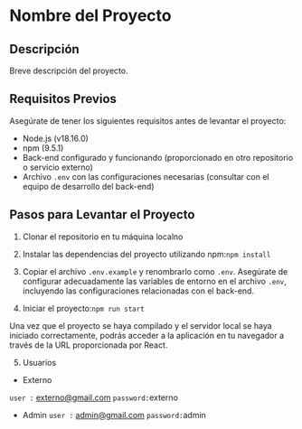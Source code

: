# Nombre del Proyecto

## Descripción
Breve descripción del proyecto.

## Requisitos Previos
Asegúrate de tener los siguientes requisitos antes de levantar el proyecto:

- Node.js (v18.16.0)
- npm (9.5.1)
- Back-end configurado y funcionando (proporcionado en otro repositorio o servicio externo)
- Archivo `.env` con las configuraciones necesarias (consultar con el equipo de desarrollo del back-end)

## Pasos para Levantar el Proyecto

1. Clonar el repositorio en tu máquina localno

2. Instalar las dependencias del proyecto utilizando npm:`npm install`

3. Copiar el archivo `.env.example` y renombrarlo como `.env`. Asegúrate de configurar adecuadamente las variables de entorno en el archivo `.env`, incluyendo las configuraciones relacionadas con el back-end.

4. Iniciar el proyecto:`npm run start`

Una vez que el proyecto se haya compilado y el servidor local se haya iniciado correctamente, podrás acceder a la aplicación en tu navegador a través de la URL proporcionada por React.

5. Usuarios 
 

- Externo

`user :` externo@gmail.com
`password:`externo

- Admin
`user :` admin@gmail.com
`password:`admin







